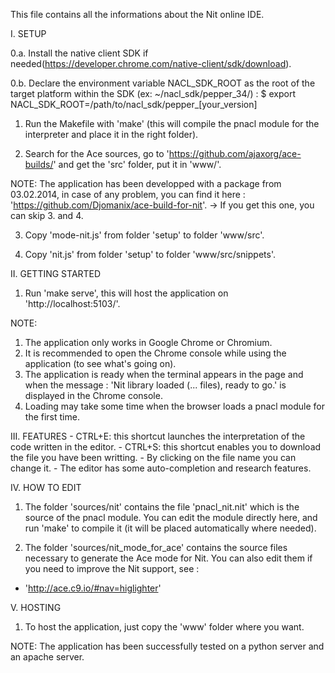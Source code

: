 This file contains all the informations about the Nit online IDE.

I. SETUP

0.a. Install the native client SDK if needed(https://developer.chrome.com/native-client/sdk/download).

0.b. Declare the environment variable NACL_SDK_ROOT as the root of the target platform within the SDK (ex: ~/nacl_sdk/pepper_34/) :
	$ export NACL_SDK_ROOT=/path/to/nacl_sdk/pepper_[your_version]

1. Run the Makefile with 'make' (this will compile the pnacl module for the interpreter and place it in the right folder).

2. Search for the Ace sources, go to 'https://github.com/ajaxorg/ace-builds/' and get the 'src' folder,
put it in 'www/'.

NOTE: The application has been developped with a package from 03.02.2014,
in case of any problem, you can find it here :
'https://github.com/Djomanix/ace-build-for-nit'.
-> If you get this one, you can skip 3. and 4.

3. Copy 'mode-nit.js' from folder 'setup' to folder 'www/src'.

4. Copy 'nit.js' from folder 'setup' to folder 'www/src/snippets'.


II. GETTING STARTED

1. Run 'make serve', this will host the application on 'http://localhost:5103/'.

NOTE:
1. The application only works in Google Chrome or Chromium.
2. It is recommended to open the Chrome console while using the application
(to see what's going on).
3. The application is ready when the terminal appears in the page
and when the message :
'Nit library loaded (... files), ready to go.' is displayed in the Chrome console.
4. Loading may take some time when the browser loads a pnacl module for the first time.


III. FEATURES
	- CTRL+E: this shortcut launches the interpretation of the code written in the editor.
	- CTRL+S: this shortcut enables you to download the file you have been writting.
	- By clicking on the file name you can change it.
	- The editor has some auto-completion and research features.


IV. HOW TO EDIT

1. The folder 'sources/nit' contains the file 'pnacl_nit.nit' which is the source
of the pnacl module. You can edit the module directly here, and run 'make' to compile it (it will be placed automatically where needed).

2. The folder 'sources/nit_mode_for_ace' contains the source files necessary to
generate the Ace mode for Nit.
You can also edit them if you need to improve the Nit support, see :
- 'http://ace.c9.io/#nav=higlighter'


V. HOSTING

1. To host the application, just copy the 'www' folder where you want.

NOTE: The application has been successfully tested on a python server and an apache server.
